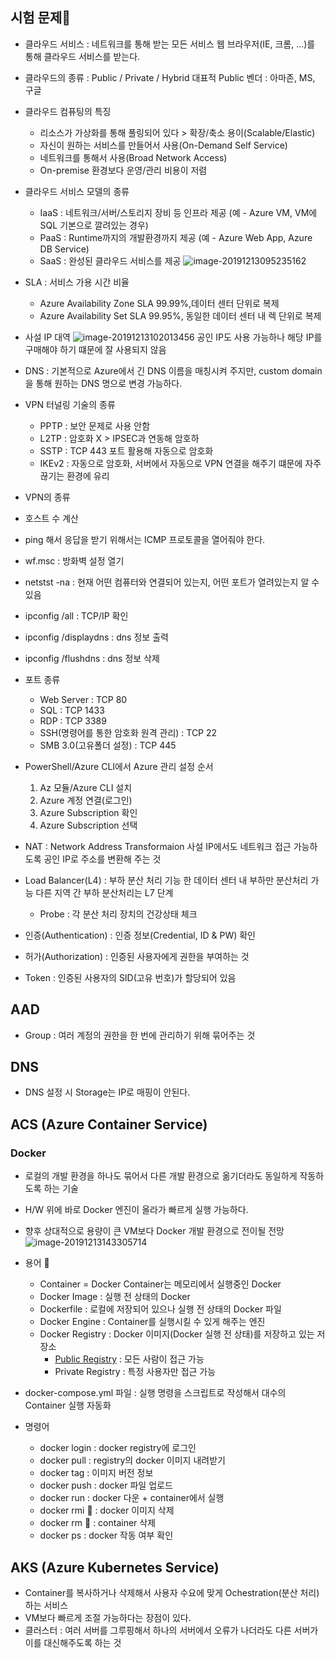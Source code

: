 ## 시험 문제:1st_place_medal:

* 클라우드 서비스 : 네트워크를 통해 받는 모든 서비스
  웹 브라우저(IE, 크롬, ...)를 통해 클라우드 서비스를 받는다.
* 클라우드의 종류 : Public / Private / Hybrid 
  대표적 Public 벤더 : 아마존, MS, 구글
* 클라우드 컴퓨팅의 특징
  * 리소스가 가상화를 통해 풀링되어 있다 > 확장/축소 용이(Scalable/Elastic)
  * 자신이 원하는 서비스를 만들어서 사용(On-Demand Self Service)
  * 네트워크를 통해서 사용(Broad Network Access)
  * On-premise 환경보다 운영/관리 비용이 저렴
* 클라우드 서비스 모델의 종류
  * IaaS : 네트워크/서버/스토리지 장비 등 인프라 제공 (예 - Azure VM, VM에 SQL 기본으로 깔려있는 경우)
  * PaaS : Runtime까지의 개발환경까지 제공 (예 - Azure Web App, Azure DB Service)
  * SaaS : 완성된 클라우드 서비스를 제공 
    ![image-20191213095235162](C:\Users\Administrator\AppData\Roaming\Typora\typora-user-images\image-20191213095235162.png)

* SLA : 서비스 가용 시간 비율
  * Azure Availability Zone
    SLA 99.99%,데이터 센터 단위로 복제
  * Azure Availability Set
    SLA 99.95%, 동일한 데이터 센터 내 렉 단위로 복제 
* 사설 IP 대역
  ![image-20191213102013456](C:\Users\Administrator\AppData\Roaming\Typora\typora-user-images\image-20191213102013456.png)
  공인 IP도 사용 가능하나 해당 IP를 구매해야 하기 떄문에 잘 사용되지 않음
* DNS : 기본적으로 Azure에서 긴 DNS 이름을 매칭시켜 주지만, custom domain을 통해 원하는 DNS 명으로 변경 가능하다.
* VPN 터널링 기술의 종류
  * PPTP : 보안 문제로 사용 안함
  *  L2TP : 암호화 X > IPSEC과 연동해 암호하
  * SSTP : TCP 443 포트 활용해 자동으로 암호화
  * IKEv2 : 자동으로 암호화, 서버에서 자동으로 VPN 연결을 해주기 떄문에 자주 끊기는 환경에 유리
* VPN의 종류
* 호스트 수 계산
* ping 해서 응답을 받기 위해서는 ICMP 프로토콜을 열어줘야 한다.
* wf.msc : 방화벽 설정 열기
* netstst -na : 현재 어떤 컴퓨터와 연결되어 있는지, 어떤 포트가 열려있는지 알 수 있음
* ipconfig /all : TCP/IP 확인
* ipconfig /displaydns : dns 정보 출력
* ipconfig /flushdns : dns 정보 삭제
* 포트 종류
  * Web Server : TCP 80
  * SQL : TCP 1433
  * RDP : TCP  3389
  * SSH(명령어를 통한 암호화 원격 관리) : TCP 22
  * SMB 3.0(고유폴더 설정) : TCP 445
* PowerShell/Azure CLI에서 Azure 관리 설정 순서
  1. Az 모듈/Azure CLI 설치
  2. Azure 계정 연결(로그인)
  3. Azure Subscription 확인
  4. Azure Subscription 선택
* NAT : Network Address Transformaion
  사설 IP에서도 네트워크 접근 가능하도록 공인 IP로 주소를 변환해 주는 것
* Load Balancer(L4) : 부하 분산 처리 기능
  한 데이터 센터 내 부하만 분산처리 가능
  다른 지역 간 부하 분산처리는 L7 단계
  * Probe : 각 분산 처리 장치의 건강상태 체크
* 인증(Authentication) : 인증 정보(Credential, ID & PW) 확인
* 허가(Authorization) : 인증된 사용자에게 권한을 부여하는 것
* Token : 인증된 사용자의 SID(고유 번호)가 할당되어 있음



## AAD

* Group : 여러 계정의 권한을 한 번에 관리하기 위해 묶어주는 것



## DNS

* DNS 설정 시 Storage는 IP로 매핑이 안된다.



## ACS (Azure Container Service)

### Docker

* 로컬의 개발 환경을 하나도 묶어서 다른 개발 환경으로 옮기더라도 동일하게 작동하도록 하는 기술
* H/W 위에 바로 Docker 엔진이 올라가 빠르게 실행 가능하다.
* 향후 상대적으로 용량이 큰 VM보다 Docker 개발 환경으로 전이될 전망
  ![image-20191213143305714](C:\Users\Administrator\AppData\Roaming\Typora\typora-user-images\image-20191213143305714.png)
* 용어 :1st_place_medal:
  * Container = Docker
    Container는 메모리에서 실행중인 Docker
  * Docker Image : 실행 전 상태의 Docker
  * Dockerfile : 로컬에 저장되어 있으나 실행 전 상태의 Docker 파일
  * Docker Engine : Container를 실행시킬 수 있게 해주는 엔진
  * Docker Registry : Docker 이미지(Docker 실행 전 상태)를 저장하고 있는 저장소
    * [Public Registry](https://hub.docker.com/) : 모든 사람이 접근 가능 
    * Private Registry : 특정 사용자만 접근 가능

* docker-compose.yml 파일 : 실행 명령을 스크립트로 작성해서 대수의 Container 실행 자동화
* 명령어
  * docker login : docker registry에 로그인
  * docker pull : registry의 docker 이미지 내려받기
  * docker tag : 이미지 버전 정보
  * docker push : docker 파일 업로드
  * docker run : docker 다운 + container에서 실행
  * docker rmi :2nd_place_medal: : docker 이미지 삭제
  * docker rm :2nd_place_medal: : container 삭제
  * docker ps : docker 작동 여부 확인



## AKS (Azure Kubernetes Service)

* Container를 복사하거나 삭제해서 사용자 수요에 맞게 Ochestration(분산 처리) 하는 서비스
* VM보다 빠르게 조절 가능하다는 장점이 있다.
* 클러스터 : 여러 서버를 그루핑해서 하나의 서버에서 오류가 나더라도 다른 서버가 이를 대신해주도록 하는 것